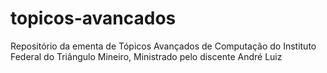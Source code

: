 # topicos-avancados
Repositório da ementa de Tópicos Avançados de Computação do Instituto Federal do Triângulo Mineiro, Ministrado pelo discente André Luiz
